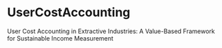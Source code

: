 # UserCostAccounting
User Cost Accounting in Extractive Industries: A Value-Based Framework for Sustainable Income Measurement
